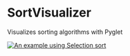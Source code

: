 # SortVisualizer
Visualizes sorting algorithms with Pyglet

[![An example using Selection sort](https://img.youtube.com/vi/dnRxRkuYyl4/hqdefault.jpg)](https://youtu.be/dnRxRkuYyl4)
